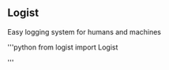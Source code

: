 Logist
------

Easy logging system for humans and machines
 

'''python
from logist import Logist


'''
